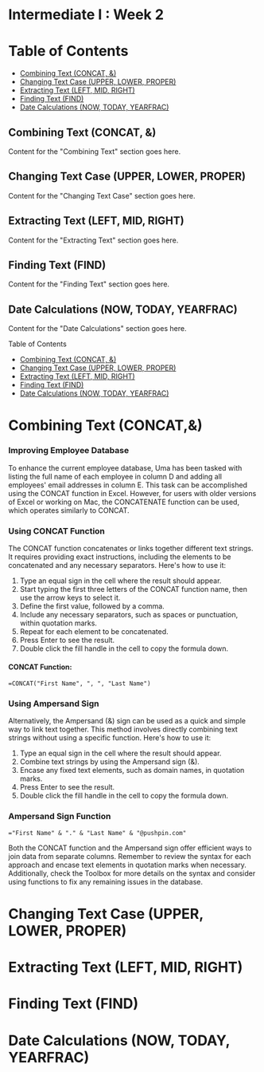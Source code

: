 # Intermediate I : Week 2

# Table of Contents

- [Combining Text (CONCAT, &)](#combining-text-concat-)
- [Changing Text Case (UPPER, LOWER, PROPER)](#changing-text-case-upper-lower-proper-)
- [Extracting Text (LEFT, MID, RIGHT)](#extracting-text-left-mid-right-)
- [Finding Text (FIND)](#finding-text-find-)
- [Date Calculations (NOW, TODAY, YEARFRAC)](#date-calculations-now-today-yearfrac-)

## Combining Text (CONCAT, &)

Content for the "Combining Text" section goes here.

## Changing Text Case (UPPER, LOWER, PROPER)

Content for the "Changing Text Case" section goes here.

## Extracting Text (LEFT, MID, RIGHT)

Content for the "Extracting Text" section goes here.

## Finding Text (FIND)

Content for the "Finding Text" section goes here.

## Date Calculations (NOW, TODAY, YEARFRAC)

Content for the "Date Calculations" section goes here.


Table of Contents
- [Combining Text (CONCAT, &)](#Combining-Text-(CONCAT,&))
- [Changing Text Case (UPPER, LOWER, PROPER)](#Changing-Text-Case-(UPPER,LOWER,PROPER))
- [Extracting Text (LEFT, MID, RIGHT)](#Extracting-Text-(LEFT,MID,RIGHT))
- [Finding Text (FIND)](#Finding-Text-(FIND))
- [Date Calculations (NOW, TODAY, YEARFRAC)](#Date-Calculations-(NOW,TODAY,YEARFRAC))

# Combining Text (CONCAT,&)

### Improving Employee Database

To enhance the current employee database, Uma has been tasked with listing the full name of each employee in column D and adding all employees' email addresses in column E. This task can be accomplished using the CONCAT function in Excel. However, for users with older versions of Excel or working on Mac, the CONCATENATE function can be used, which operates similarly to CONCAT.

### Using CONCAT Function

The CONCAT function concatenates or links together different text strings. It requires providing exact instructions, including the elements to be concatenated and any necessary separators. Here's how to use it:

1. Type an equal sign in the cell where the result should appear.
2. Start typing the first three letters of the CONCAT function name, then use the arrow keys to select it.
3. Define the first value, followed by a comma.
4. Include any necessary separators, such as spaces or punctuation, within quotation marks.
5. Repeat for each element to be concatenated.
6. Press Enter to see the result.
7. Double click the fill handle in the cell to copy the formula down.

#### CONCAT Function:
```excel
=CONCAT("First Name", ", ", "Last Name")
```

### Using Ampersand Sign

Alternatively, the Ampersand (&) sign can be used as a quick and simple way to link text together. This method involves directly combining text strings without using a specific function. Here's how to use it:

1. Type an equal sign in the cell where the result should appear.
2. Combine text strings by using the Ampersand sign (&).
3. Encase any fixed text elements, such as domain names, in quotation marks.
4. Press Enter to see the result.
5. Double click the fill handle in the cell to copy the formula down.

### Ampersand Sign Function

```excel
="First Name" & "." & "Last Name" & "@pushpin.com"
```

Both the CONCAT function and the Ampersand sign offer efficient ways to join data from separate columns. Remember to review the syntax for each approach and encase text elements in quotation marks when necessary. Additionally, check the Toolbox for more details on the syntax and consider using functions to fix any remaining issues in the database.


# Changing Text Case (UPPER, LOWER, PROPER)
# Extracting Text (LEFT, MID, RIGHT)
# Finding Text (FIND)
# Date Calculations (NOW, TODAY, YEARFRAC)
